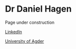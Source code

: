 # Dr Daniel Hagen
Page under construction

[LinkedIn](https://www.linkedin.com/in/hagenmek/)

[University of Agder](https://www.uia.no/en/kk/profile/danielh)



